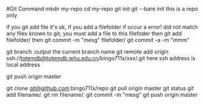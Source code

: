 #Git Command 
mkdir my-repo
cd my-repo
git init 
git --bare init		this is a repo only


if you git add file it's ok, if you add a filefolder if occur a error!
did not match any files known to git; you must add a file to this filefoder
then git add filefolder/
then git commit -m "mesg" filefolder/
git commit -a -m "mmm"

git branch :output the current branch name
git remote add origin ssh://totemdb@totemdb.whu.edu.cn/bingo711x/xxx/.git
here ssh address is local address

git push origin master

git clone git@github.com:bingo711x/repo
git pull origin master
git status
git add filename/.
git rm filename/.
git commit -m "mesg"
git push origin master
